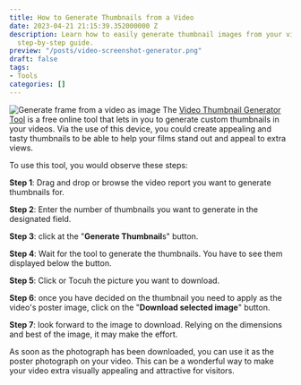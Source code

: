 ```yaml
---
title: How to Generate Thumbnails from a Video
date: 2023-04-21 21:15:39.352000000 Z
description: Learn how to easily generate thumbnail images from your video with this
  step-by-step guide.
preview: "/posts/video-screenshot-generator.png"
draft: false
tags:
- Tools
categories: []
---
```


![Generate frame from a video as image](/posts/video-screenshot-generator.png)
The [Video Thumbnail Generator Tool](/tools/generator/video-thumbnail-generator/) is a free online tool that lets in you to generate custom thumbnails in your videos. Via the use of this device, you could create appealing and tasty thumbnails to be able to help your films stand out and appeal to extra views.

To use this tool, you would observe these steps:

**Step 1**: Drag and drop or browse the video report you want to generate thumbnails for.

**Step 2**: Enter the number of thumbnails you want to generate  in the designated field.

**Step 3**: click at the "**Generate Thumbnail**s" button.

**Step 4**: Wait for the tool to generate the thumbnails. You have to see them displayed below the button.

**Step 5**: Click or Tocuh the picture you want to download.

**Step 6**: once you have decided on the thumbnail you need to apply as the video's poster image, click on the "**Download selected image**" button.

**Step 7**: look forward to the image to download. Relying on the dimensions and best of the image, it may make the effort.

As soon as the photograph has been downloaded, you can use it as the poster photograph on your video. This can be a wonderful way to make your video extra visually appealing and attractive for visitors.
